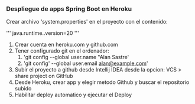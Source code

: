 
### Despliegue de apps Spring Boot en Heroku

Crear archivo 'system.properties' en el proyecto con el contenido:

'''
java.runtime..version=20
'''

1. Crear cuenta en heroku.com y github.com 
2. Tener configurado git en el ordenador:
   1. 'git config --global user.name "Alan Sastre'
   2. 'git config' --global user.email alan@example.com'
3. Subir el proyecto a github desde Intellij IDEA desde la opcion: VCS > share project on GitHub
4. Desde Heroku, crear app y elegir metodo Github y buscar el repositorio subido
5. Habilitar deploy automatico y ejecutar el Deploy